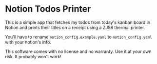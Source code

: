# Notion Todos Printer

This is a simple app that fetches my todos from today's kanban board in Notion and prints their titles on a receipt using a ZJ58 thermal printer.

You'll have to rename `notion_config.example.yaml` to `notion_config.yaml` with your notion's info.

This software comes with no license and no warranty. Use it at your own risk. It probably won't work!